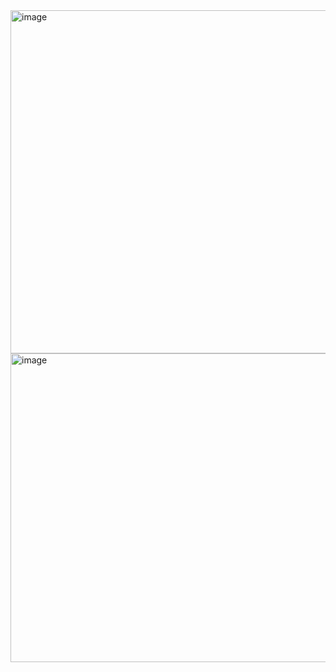 <img width="735" height="549" alt="image" src="https://github.com/user-attachments/assets/e1895c36-4533-43f1-adc9-02d7a5272f49" />

<img width="668" height="494" alt="image" src="https://github.com/user-attachments/assets/8ef6632b-9de4-49f4-9d07-9acd6b789121" />
